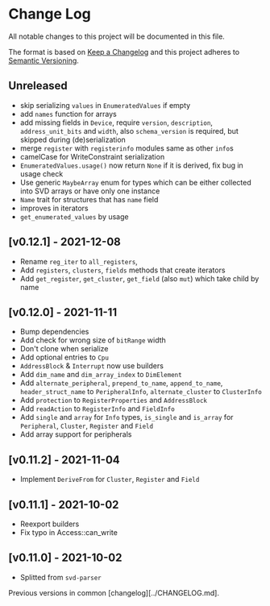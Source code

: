 # Change Log

All notable changes to this project will be documented in this file.

The format is based on [Keep a Changelog](http://keepachangelog.com/)
and this project adheres to [Semantic Versioning](http://semver.org/).

## Unreleased

- skip serializing `values` in `EnumeratedValues` if empty
- add `names` function for arrays
- add missing fields in `Device`, require `version`, `description`, `address_unit_bits` and `width`,
  also `schema_version` is required, but skipped during (de)serialization
- merge `register` with `registerinfo` modules same as other `info`s
- camelCase for WriteConstraint serialization
- `EnumeratedValues.usage()` now return `None` if it is derived, fix bug in usage check
- Use generic `MaybeArray` enum for types which can be either collected into SVD arrays or have only one instance
- `Name` trait for structures that has `name` field
- improves in iterators
- `get_enumerated_values` by usage

## [v0.12.1] - 2021-12-08

- Rename `reg_iter` to `all_registers`,
- Add `registers`, `clusters`, `fields` methods that create iterators
- Add `get_register`, `get_cluster`, `get_field` (also `mut`) which take child by name

## [v0.12.0] - 2021-11-11

- Bump dependencies
- Add check for wrong size of `bitRange` width
- Don't clone when serialize
- Add optional entries to `Cpu`
- `AddressBlock` & `Interrupt` now use builders
- Add `dim_name` and `dim_array_index` to `DimElement`
- Add `alternate_peripheral`, `prepend_to_name`, `append_to_name`,
  `header_struct_name` to `PeripheralInfo`, `alternate_cluster` to `ClusterInfo`
- Add `protection` to `RegisterProperties` and `AddressBlock`
- Add `readAction` to `RegisterInfo` and `FieldInfo`
- Add `single` and `array` for `Info` types, 
  `is_single` and `is_array` for `Peripheral`, `Cluster`, `Register` and `Field`
- Add array support for peripherals

## [v0.11.2] - 2021-11-04

- Implement `DeriveFrom` for `Cluster`, `Register` and `Field`

## [v0.11.1] - 2021-10-02

- Reexport builders
- Fix typo in Access::can_write

## [v0.11.0] - 2021-10-02
- Splitted from `svd-parser`

Previous versions in common [changelog][../CHANGELOG.md].

